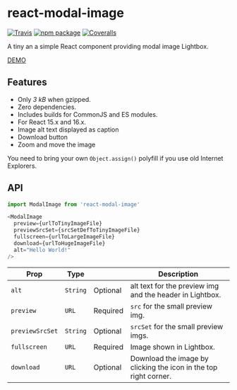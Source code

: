 # react-modal-image

[![Travis][build-badge]][build]
[![npm package][npm-badge]][npm]
[![Coveralls][coveralls-badge]][coveralls]

A tiny an a simple React component providing modal image Lightbox.

[DEMO](https://aautio.github.io/react-modal-image/)

## Features

* Only _3 kB_ when gzipped.
* Zero dependencies.
* Includes builds for CommonJS and ES modules.
* For React 15.x and 16.x.
* Image alt text displayed as caption
* Download button
* Zoom and move the image

You need to bring your own `Object.assign()` polyfill if you use old Internet Explorers.

## API

```js
import ModalImage from 'react-modal-image'

<ModalImage
  preview={urlToTinyImageFile}
  previewSrcSet={srcSetDefToTinyImageFile}
  fullscreen={urlToLargeImageFile}
  download={urlToHugeImageFile}
  alt="Hello World!"
/>
```

| Prop            | Type     |          | Description                                                      |
| --------------- | -------- | -------- | ---------------------------------------------------------------- |
| `alt`           | `String` | Optional | alt text for the preview img and the header in Lightbox.         |
| `preview`       | `URL`    | Required | `src` for the small preview img.                                 |
| `previewSrcSet` | `String` | Optional | `srcSet` for the small preview imgs.                             |
| `fullscreen`    | `URL`    | Required | Image shown in Lightbox.                                         |
| `download`      | `URL`    | Optional | Download the image by clicking the icon in the top right corner. |

[build-badge]: https://img.shields.io/travis/aautio/react-modal-image/master.png?style=flat-square
[build]: https://travis-ci.org/aautio/react-modal-image
[npm-badge]: https://img.shields.io/npm/v/react-modal-image.png?style=flat-square
[npm]: https://www.npmjs.org/package/react-modal-image
[coveralls-badge]: https://img.shields.io/coveralls/aautio/react-modal-image/master.png?style=flat-square
[coveralls]: https://coveralls.io/github/aautio/react-modal-image
